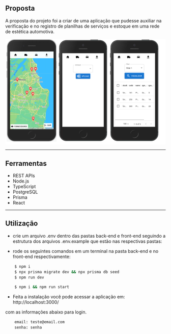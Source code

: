 ## Proposta

A proposta do projeto foi a criar de uma aplicação que pudesse auxiliar na verificação 
e no registro de planilhas de serviços e estoque em uma rede de estética automotiva.

<img src="carjet-front/src/assets/img/carjet.png">

---

## Ferramentas

- REST APIs
- Node.js
- TypeScript
- PostgreSQL
- Prisma
- React

---

## Utilização

- crie um arquivo .env dentro das pastas back-end e front-end seguindo a estrutura dos arquivos .env.example que estão nas respectivas pastas:

- rode os seguintes comandos em um terminal na pasta back-end e no front-end respectivamente:

```bash
    $ npm i
    $ npx prisma migrate dev && npx prisma db seed
    $ npm run dev
```
```bash 
    $ npm i && npm run start
```

- Feita a instalação você pode acessar a aplicação em: 
http://localhost:3000/

com as informações abaixo para login.

```bash
    email: teste@email.com
    senha: senha
```

